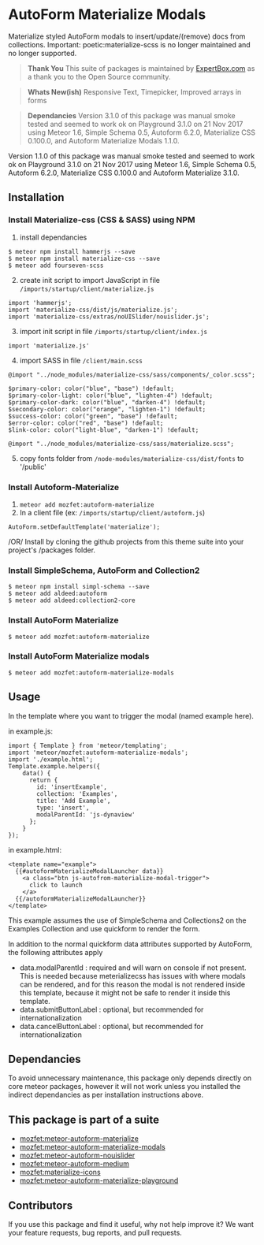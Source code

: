 # AutoForm Materialize Modals #
Materialize styled AutoForm modals to insert/update/(remove) docs from collections.
Important: poetic:materialize-scss is no longer maintained and no longer supported.

> **Thank You** This suite of packages is maintained by [ExpertBox.com](http://www.ExpertBox.com) as a thank you to the Open Source community.

> **Whats New(ish)** Responsive Text, Timepicker, Improved arrays in forms

> **Dependancies** Version 3.1.0 of this package was manual smoke tested and seemed to work ok on Playground 3.1.0 on 21 Nov 2017 using Meteor 1.6, Simple Schema 0.5, Autoform 6.2.0, Materialize CSS 0.100.0, and Autoform Materialize Modals 1.1.0.

Version 1.1.0 of this package was manual smoke tested and seemed to work ok on Playground 3.1.0 on 21 Nov 2017 using Meteor 1.6, Simple Schema 0.5, Autoform 6.2.0, Materialize CSS 0.100.0 and Autoform Materialize 3.1.0.

## Installation ##

### Install Materialize-css (CSS & SASS) using NPM ###

1. install dependancies
```
$ meteor npm install hammerjs --save
$ meteor npm install materialize-css --save
$ meteor add fourseven-scss
```
2. create init script to import JavaScript in file `/imports/startup/client/materialize.js`
```
import 'hammerjs';
import 'materialize-css/dist/js/materialize.js';
import 'materialize-css/extras/noUISlider/nouislider.js';
```
3. import init script in file `/imports/startup/client/index.js`
```
import 'materialize.js'
```
4. import SASS in file `/client/main.scss`
```
@import "../node_modules/materialize-css/sass/components/_color.scss";

$primary-color: color("blue", "base") !default;
$primary-color-light: color("blue", "lighten-4") !default;
$primary-color-dark: color("blue", "darken-4") !default;
$secondary-color: color("orange", "lighten-1") !default;
$success-color: color("green", "base") !default;
$error-color: color("red", "base") !default;
$link-color: color("light-blue", "darken-1") !default;

@import "../node_modules/materialize-css/sass/materialize.scss";
```
5. copy fonts folder from `/node-modules/materialize-css/dist/fonts` to '/public'

### Install Autoform-Materialize ###

1. `meteor add mozfet:autoform-materialize`
2. In a client file (ex: `/imports/startup/client/autoform.js`)
  ```
  AutoForm.setDefaultTemplate('materialize');
  ```
/OR/ Install by cloning the github projects from this theme suite into your project's /packages folder.

### Install SimpleSchema, AutoForm and Collection2 ###
```
$ meteor npm install simpl-schema --save
$ meteor add aldeed:autoform
$ meteor add aldeed:collection2-core
```

### Install AutoForm Materialize ###
```
$ meteor add mozfet:autoform-materialize
```

### Install AutoForm Materialize modals ###
```
$ meteor add mozfet:autoform-materialize-modals
```

## Usage ##
In the template where you want to trigger the modal (named example here).

in example.js:
```
import { Template } from 'meteor/templating';
import 'meteor/mozfet:autoform-materialize-modals';
import './example.html';
Template.example.helpers({
    data() {
      return {
        id: 'insertExample',
        collection: 'Examples',
        title: 'Add Example',
        type: 'insert',
        modalParentId: 'js-dynaview'
      };
    }
});
```

in example.html:
```
<template name="example">
  {{#autoformMaterializeModalLauncher data}}
    <a class="btn js-autofrom-materialize-modal-trigger">
      click to launch
    </a>
  {{/autoformMaterializeModalLauncher}}
</template>
```

This example assumes the use of SimpleSchema and Collections2 on the Examples Collection and use quickform to render the form.

In addition to the normal quickform data attributes supported by AutoForm, the following attributes apply
- data.modalParentId : required and will warn on console if not present. This is needed because meterializecss has issues with where modals can be rendered, and for this reason the modal is not rendered inside this template, because it might not be safe to render it inside this template.
- data.submitButtonLabel : optional, but recommended for internationalization
- data.cancelButtonLabel : optional, but recommended for internationalization

## Dependancies ##
To avoid unnecessary maintenance, this package only depends directly on core meteor packages, however it will not work unless you installed the indirect dependancies as per installation instructions above.

## This package is part of a suite ##
- [mozfet:meteor-autoform-materialize](https://github.com/mozfet/meteor-autoform-materialize)
- [mozfet:meteor-autoform-materialize-modals](https://github.com/mozfet/meteor-autoform-materialize-modals)
- [mozfet:meteor-autoform-nouislider](https://github.com/mozfet/meteor-autoform-nouislider)
- [mozfet:meteor-autoform-medium](https://github.com/mozfet/meteor-autoform-medium)
- [mozfet:materialize-icons](https://github.com/mozfet/meteor-materialize-icons)
- [mozfet:meteor-autoform-materialize-playground](https://github.com/mozfet/meteor-autoform-materialize-playground)

## Contributors

If you use this package and find it useful, why not help improve it? We want your feature requests, bug reports, and pull requests.
